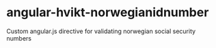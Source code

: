 # angular-hvikt-norwegianidnumber
Custom angular.js directive for validating norwegian social security numbers
